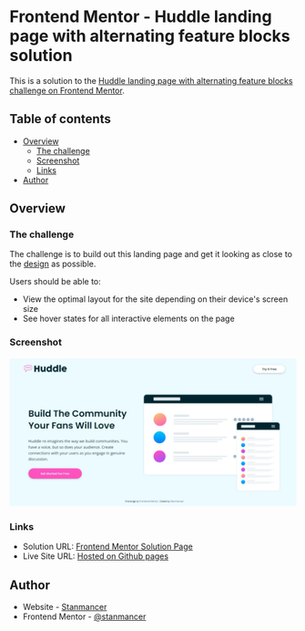 # Frontend Mentor - Huddle landing page with alternating feature blocks solution

This is a solution to the [Huddle landing page with alternating feature blocks challenge on Frontend Mentor](https://www.frontendmentor.io/challenges/huddle-landing-page-with-alternating-feature-blocks-5ca5f5981e82137ec91a5100).

## Table of contents

-   [Overview](#overview)
    -   [The challenge](#the-challenge)
    -   [Screenshot](#screenshot)
    -   [Links](#links)
-   [Author](#author)

## Overview

### The challenge

The challenge is to build out this landing page and get it looking as close to the [design](./design/desktop-design.jpg) as possible.

Users should be able to:

-   View the optimal layout for the site depending on their device's screen size
-   See hover states for all interactive elements on the page

### Screenshot

![](./images/Screenshot.jpeg)

### Links

-   Solution URL: [Frontend Mentor Solution Page](https://frontendmentor.io)
-   Live Site URL: [Hosted on Github pages](https://stanmancer.github.io/huddle-landing-page/)

## Author

-   Website - [Stanmancer](https://limey.io/stanmancer)
-   Frontend Mentor - [@stanmancer](https://www.frontendmentor.io/profile/stanmancer)
